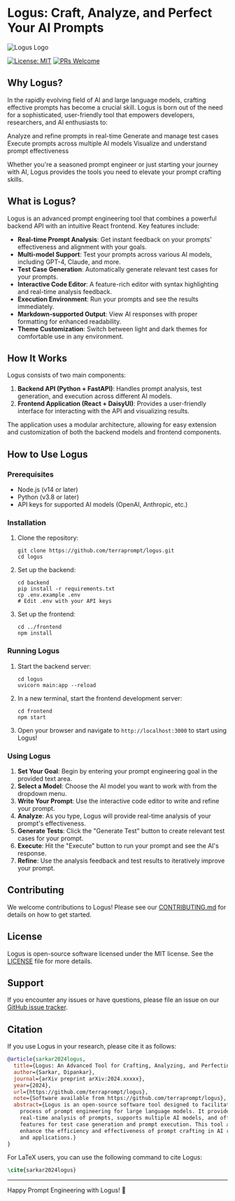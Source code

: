# Logus: Craft, Analyze, and Perfect Your AI Prompts

![Logus Logo](https://via.placeholder.com/150?text=Logus)

[![License: MIT](https://img.shields.io/badge/License-MIT-yellow.svg)](https://opensource.org/licenses/MIT)
[![PRs Welcome](https://img.shields.io/badge/PRs-welcome-brightgreen.svg?style=flat-square)](http://makeapullrequest.com)

## Why Logus?
In the rapidly evolving field of AI and large language models, crafting effective prompts has become a crucial skill. Logus is born out of the need for a sophisticated, user-friendly tool that empowers developers, researchers, and AI enthusiasts to:

Analyze and refine prompts in real-time
Generate and manage test cases
Execute prompts across multiple AI models
Visualize and understand prompt effectiveness

Whether you're a seasoned prompt engineer or just starting your journey with AI, Logus provides the tools you need to elevate your prompt crafting skills.

## What is Logus?

Logus is an advanced prompt engineering tool that combines a powerful backend API with an intuitive React frontend. Key features include:

- **Real-time Prompt Analysis**: Get instant feedback on your prompts' effectiveness and alignment with your goals.
- **Multi-model Support**: Test your prompts across various AI models, including GPT-4, Claude, and more.
- **Test Case Generation**: Automatically generate relevant test cases for your prompts.
- **Interactive Code Editor**: A feature-rich editor with syntax highlighting and real-time analysis feedback.
- **Execution Environment**: Run your prompts and see the results immediately.
- **Markdown-supported Output**: View AI responses with proper formatting for enhanced readability.
- **Theme Customization**: Switch between light and dark themes for comfortable use in any environment.

## How It Works

Logus consists of two main components:

1. **Backend API (Python + FastAPI)**: Handles prompt analysis, test generation, and execution across different AI models.
2. **Frontend Application (React + DaisyUI)**: Provides a user-friendly interface for interacting with the API and visualizing results.

The application uses a modular architecture, allowing for easy extension and customization of both the backend models and frontend components.

## How to Use Logus

### Prerequisites

- Node.js (v14 or later)
- Python (v3.8 or later)
- API keys for supported AI models (OpenAI, Anthropic, etc.)

### Installation

1. Clone the repository:
   ```
   git clone https://github.com/terraprompt/logus.git
   cd logus
   ```

2. Set up the backend:
   ```
   cd backend
   pip install -r requirements.txt
   cp .env.example .env
   # Edit .env with your API keys
   ```

3. Set up the frontend:
   ```
   cd ../frontend
   npm install
   ```

### Running Logus

1. Start the backend server:
   ```
   cd logus
   uvicorn main:app --reload
   ```

2. In a new terminal, start the frontend development server:
   ```
   cd frontend
   npm start
   ```

3. Open your browser and navigate to `http://localhost:3000` to start using Logus!

### Using Logus

1. **Set Your Goal**: Begin by entering your prompt engineering goal in the provided text area.
2. **Select a Model**: Choose the AI model you want to work with from the dropdown menu.
3. **Write Your Prompt**: Use the interactive code editor to write and refine your prompt.
4. **Analyze**: As you type, Logus will provide real-time analysis of your prompt's effectiveness.
5. **Generate Tests**: Click the "Generate Test" button to create relevant test cases for your prompt.
6. **Execute**: Hit the "Execute" button to run your prompt and see the AI's response.
7. **Refine**: Use the analysis feedback and test results to iteratively improve your prompt.

## Contributing

We welcome contributions to Logus! Please see our [CONTRIBUTING.md](CONTRIBUTING.md) for details on how to get started.

## License

Logus is open-source software licensed under the MIT license. See the [LICENSE](LICENSE) file for more details.

## Support

If you encounter any issues or have questions, please file an issue on our [GitHub issue tracker](https://github.com/terraprompt/logus/issues).

## Citation

If you use Logus in your research, please cite it as follows:

```bibtex
@article{sarkar2024logus,
  title={Logus: An Advanced Tool for Crafting, Analyzing, and Perfecting AI Prompts},
  author={Sarkar, Dipankar},
  journal={arXiv preprint arXiv:2024.xxxxx},
  year={2024},
  url={https://github.com/terraprompt/logus},
  note={Software available from https://github.com/terraprompt/logus},
  abstract={Logus is an open-source software tool designed to facilitate the 
    process of prompt engineering for large language models. It provides 
    real-time analysis of prompts, supports multiple AI models, and offers 
    features for test case generation and prompt execution. This tool aims to 
    enhance the efficiency and effectiveness of prompt crafting in AI research 
    and applications.}
}
```

For LaTeX users, you can use the following command to cite Logus:

```latex
\cite{sarkar2024logus}
```

---

Happy Prompt Engineering with Logus! 🚀